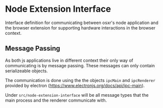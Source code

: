 # Node Extension Interface

Interface definition for communicating between osxr's node application and the browser extension for supporting hardware interactions in the browser context.

## Message Passing

As both js applications live in different context their only way of communicating is by message passing. These messages can only contain serializeable objects.

The communication is done using the the objects `ipcMain` and `ipcRenderer` provided by electron (https://www.electronjs.org/docs/api/ipc-main).

Under `src/node-extension-interface` will be all message types that the main process and the renderer communicate with.